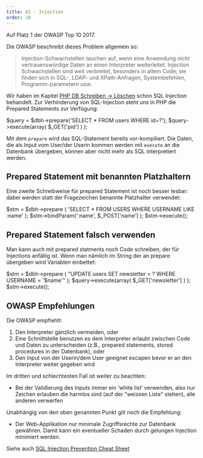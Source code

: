 ```yaml
---
title: A1 - Injection
order: 10
---
```


Auf Platz 1 der OWASP Top 10 2017.

Die OWASP beschreibt dieses Problem allgemein so:

> Injection-Schwachstellen tauchen auf, wenn eine Anwendung nicht vertrauenswürdige Daten an einen Interpreter weiterleitet. Injection Schwachstellen sind weit verbreitet, besonders in altem Code; sie finden sich in SQL-, LDAP- und XPath-Anfragen, Systembefehlen, Programm-parametern usw.

Wir haben im Kapitel [PHP DB Schreiben &rarr; Löschen](/php-db-schreiben/daten-loeschen/) schon SQL Injection behandelt.
Zur Verhinderung von SQL-Injection steht uns in PHP die Prepared Statements zur Verfügung:

<php caption="Prepared Statements verhindern SQL Injection">
$query = $dbh->prepare('SELECT * FROM users WHERE id=?');
$query->execute(array( $_GET['pid'] ) );
</php>

Mit dem `prepare` wird das SQL-Statement bereits vor-kompiliert. Die Daten,
die als Input vom User/der Userin kommen werden mit `execute` an die Datenbank
übergeben, können aber nicht mehr als SQL interpretiert werden.

## Prepared Statement mit benannten Platzhaltern

Eine zweite Schreibweise für prepared Statement ist noch besser lesbar: dabei
werden statt der Fragezeichen benannte Platzhalter verwendet:

<php caption="Prepared Statements mit benanntem Parameter">
$stm = $dbh->prepare ( 'SELECT * FROM USERS WHERE USERNAME LIKE :name' );
$stm->bindParam(':name', $_POST['name'] );
$stm->execute();
</php>

## Prepared Statement falsch verwenden

Man kann auch mit prepared statments noch Code schreiben, der für Injections anfällig ist.
Wenn man nämlich im String der an prepare übergeben wird Variablen einbettet:

<php caption="Prepared Statements falsch gmacht">
$stm = $dbh->prepare ( "UPDATE users SET newsletter = ? WHERE USERNAME = '$name'" );
$query->execute(array( $_GET['newsletter'] ) );
$stm->execute();
</php>

## OWASP Empfehlungen

Die OWASP empfiehlt:

1. Den Interpreter gänzlich vermeiden, oder
2. Eine Schnittstelle benutzen es dem Interpreter erlaubt zwischen Code und Daten zu unterscheiden (z.B., prepared statements, stored procedures in der Datenbank), oder
3. Den Input von der Userin/dem User geeignet escapen bevor er an den Interpreter weiter gegeben wird

Im dritten und schlechtesten Fall ist weiter zu beachten:

- Bei der Validierung des Inputs immer ein ‘white list’ verwenden, also nur Zeichen erlauben die harmlos sind (auf der "weissen Liste" stehen), alle anderen verwerfen

Unabhängig von den oben genannten Punkt gilt noch die Empfehlung:

- Der Web-Applikation nur minimale Zugriffsrechte zur Datenbank gewähren. Damit kann ein eventueller Schaden durch gelungen Injection minimiert werden.

Siehe auch [SQL Injection Prevention Cheat Sheet](https://github.com/OWASP/CheatSheetSeries/blob/master/cheatsheets/SQL_Injection_Prevention_Cheat_Sheet.md)
